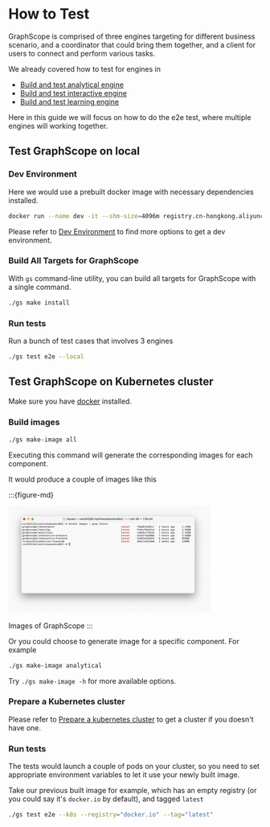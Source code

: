 # How to Test

GraphScope is comprised of three engines targeting for different business scenario, and a coordinator that could bring them together, and a client for users to connect and perform various tasks.

We already covered how to test for engines in

- [Build and test analytical engine](../analytical_engine/dev_and_test.md#how-to-test)
- [Build and test interactive engine](../interactive_engine/dev_and_test.md#how-to-test)
- [Build and test learning engine](../interactive_engine/dev_and_test.md#how-to-test)

Here in this guide we will focus on how to do the e2e test, where multiple engines will working together.

## Test GraphScope on local

### Dev Environment

Here we would use a prebuilt docker image with necessary dependencies installed.

```bash
docker run --name dev -it --shm-size=4096m registry.cn-hongkong.aliyuncs.com/graphscope/graphscope-dev:latest
```

Please refer to [Dev Environment](../development/dev_guide.md#dev-environment) to find more options to get a dev environment.

### Build All Targets for GraphScope

With `gs` command-line utility, you can build all targets for GraphScope with a single command.

```bash
./gs make install
```

### Run tests

Run a bunch of test cases that involves 3 engines
```bash
./gs test e2e --local
```

## Test GraphScope on Kubernetes cluster

Make sure you have [docker](https://www.docker.com) installed.

### Build images

```bash
./gs make-image all
```

Executing this command will generate the corresponding images for each component.

It would produce a couple of images like this

:::{figure-md}

<img src="../images/gs-images.png"
     alt="GraphScope Images"
     width="80%">

Images of GraphScope
:::    

Or you could choose to generate image for a specific component. For example

```bash
./gs make-image analytical
```

Try `./gs make-image -h` for more available options.

### Prepare a Kubernetes cluster

Please refer to [Prepare a kubernetes cluster](../deployment/deploy_graphscope_on_self_managed_k8s.md#prepare-a-kubernetes-cluster) to get a cluster if you doesn't have one.

### Run tests

The tests would launch a couple of pods on your cluster, so you need to set appropriate environment variables to let it use your newly built image.

Take our previous built image for example, which has an empty registry (or you could say it's `docker.io` by default), and tagged `latest`

```bash
./gs test e2e --k8s --registry="docker.io" --tag="latest"
```
